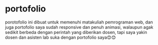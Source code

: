 # portofolio

porotofolio ini dibuat untuk memenuhi matakuliah pemrograman web, dan juga portofolio saya sudah responsive dan penuh animasi, walaupun agak sedikit berbeda dengan perintah yang diberikan dosen, tapi saya yakin dosen dan asisten lab suka dengan portofolio saya😊😊
